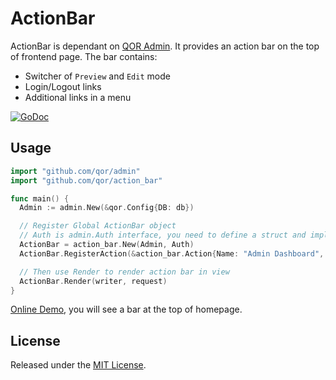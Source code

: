 # ActionBar

ActionBar is dependant on [QOR Admin](https://github.com/qor/admin). It provides an action bar on the top of frontend page. The bar contains:

* Switcher of `Preview` and `Edit` mode
* Login/Logout links
* Additional links in a menu

[![GoDoc](https://godoc.org/github.com/qor/action_bar?status.svg)](https://godoc.org/github.com/qor/action_bar)

## Usage

```go
import "github.com/qor/admin"
import "github.com/qor/action_bar"

func main() {
  Admin := admin.New(&qor.Config{DB: db})

  // Register Global ActionBar object
  // Auth is admin.Auth interface, you need to define a struct and implements interface's functions
  ActionBar = action_bar.New(Admin, Auth)
  ActionBar.RegisterAction(&action_bar.Action{Name: "Admin Dashboard", Link: "/admin"})

  // Then use Render to render action bar in view
  ActionBar.Render(writer, request)
}

```

[Online Demo](http://demo.getqor.com/), you will see a bar at the top of homepage.

## License

Released under the [MIT License](http://opensource.org/licenses/MIT).

